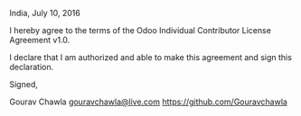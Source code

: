 India, July 10, 2016

I hereby agree to the terms of the Odoo Individual Contributor License Agreement v1.0.

I declare that I am authorized and able to make this agreement and sign this declaration.

Signed,

Gourav Chawla gouravchawla@live.com https://github.com/Gouravchawla
